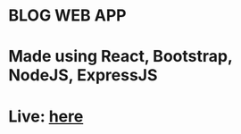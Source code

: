 # BLOG WEB APP

# Made using React, Bootstrap, NodeJS, ExpressJS

# Live: [here](https://darshan019.github.io/blog/)
